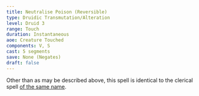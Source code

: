 ```yaml
---
title: Neutralise Poison (Reversible)
type: Druidic Transmutation/Alteration
level: Druid 3
range: Touch
duration: Instantaneous
aoe: Creature Touched
components: V, S
cast: 5 segments
save: None (Negates)
draft: false
---
```


Other than as may be described above, this spell is identical
to the clerical spell [of the same name](/srd/spells/cleric/neutralise-poison).
